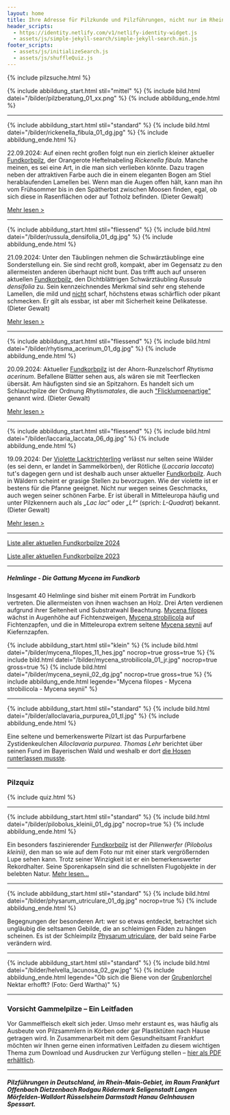 ```yaml
---
layout: home
title: Ihre Adresse für Pilzkunde und Pilzführungen, nicht nur im Rhein-Main-Gebiet
header_scripts:
  - https://identity.netlify.com/v1/netlify-identity-widget.js
  - assets/js/simple-jekyll-search/simple-jekyll-search.min.js
footer_scripts:
  - assets/js/initializeSearch.js
  - assets/js/shuffleQuiz.js
---
```

{% include pilzsuche.html %}

{% include abbildung_start.html stil="mittel" %}
{% include bild.html datei="/bilder/pilzberatung_01_xx.png" %}
{% include abbildung_ende.html %}

- - -

{% include abbildung_start.html stil="standard" %}
{% include bild.html datei="/bilder/rickenella_fibula_01_dg.jpg" %}
{% include abbildung_ende.html %}

22.09.2024: Auf einen recht großen folgt nun ein zierlich kleiner aktueller [Fundkorbpilz](AA "Glossar-"), der Orangerote Heftelnabeling *Rickenella fibula*. Manche meinen, es sei eine Art, in die man sich verlieben könnte. Dazu tragen neben der attraktiven Farbe auch die in einem eleganten Bogen am Stiel herablaufenden Lamellen bei. Wenn man die Augen offen hält, kann man ihn vom Frühsommer bis in den Spätherbst zwischen Moosen finden, egal, ob sich diese in Rasenflächen oder auf Totholz befinden.  (Dieter Gewalt)

[Mehr lesen >](/pilze/rickenella-fibula)

<div style="clear:  both"></div>

- - -

{% include abbildung_start.html stil="fliessend" %}
{% include bild.html datei="/bilder/russula_densifolia_01_dg.jpg" %}
{% include abbildung_ende.html %}

21.09.2024: Unter den Täublingen nehmen die Schwärztäublinge eine Sonderstellung ein. Sie sind recht groß, kompakt, aber im Gegensatz zu den allermeisten anderen überhaupt nicht bunt. Das trifft auch auf unseren aktuellen [Fundkorbpilz](AA "Glossar-"), den Dichtblättrigen Schwärztäubling *Russula densifolia* zu. Sein kennzeichnendes Merkmal sind sehr eng stehende Lamellen, die mild und <ins>nicht</ins> scharf, höchstens etwas schärflich oder pikant schmecken. Er gilt als essbar, ist aber mit Sicherheit keine Delikatesse. (Dieter Gewalt)

[Mehr lesen >](/pilze/russula-densifolia-dichtblättriger-schwärztäubling)

<div style="clear:  both"></div>

- - -

{% include abbildung_start.html stil="fliessend" %}
{% include bild.html datei="/bilder/rhytisma_acerinum_01_dg.jpg" %}
{% include abbildung_ende.html %}

20.09.2024: Aktueller [Fundkorbpilz](AA "Glossar-") ist der Ahorn-Runzelschorf *Rhytisma acerinum*. Befallene Blätter sehen aus, als wären sie mit Teerflecken übersät. Am häufigsten sind sie an Spitzahorn. Es handelt sich um Schlauchpilze der Ordnung *Rhytismatales*, die auch ["Flicklumpenartige"](/verwandt/flicklumpenartige-rhytismatales) genannt wird. (Dieter Gewalt)

[Mehr lesen >](/pilze/rhytisma-acerinum-ahorn-runzelschorf)

<div style="clear:  both"></div>

- - -

{% include abbildung_start.html stil="fliessend" %}
{% include bild.html datei="/bilder/laccaria_laccata_06_dg.jpg" %}
{% include abbildung_ende.html %}

19.09.2024: Der [Violette Lacktrichterling](/pilze/laccaria-amethystina-violetter-lacktrichterling) verlässt nur selten seine Wälder (es sei denn, er landet in Sammelkörben), der Rötliche (*Laccaria laccata*) tut's dagegen gern und ist deshalb auch unser aktueller [Fundkorbpilz](AA "Glossar-"). Auch in Wäldern scheint er grasige Stellen zu bevorzugen. Wie der violette ist er bestens für die Pfanne geeignet. Nicht nur wegen seines Geschmacks, auch wegen seiner schönen Farbe. Er ist überall in Mitteleuropa häufig und unter Pilzkennern auch als *„Lac lac“* oder *„L²“* (sprich: *L-Quadrat*) bekannt. (Dieter Gewalt)

[Mehr lesen >](/pilze/laccaria-laccata-rötlicher-lacktrichterling)

<div style="clear:  both"></div>

- - -

[Liste aller aktuellen Fundkorbpilze 2024](/artikel/liste-aller-aktuellen-fundkorbpilze-2024.html)

[Liste aller aktuellen Fundkorbpilze 2023](/artikel/liste-aller-aktuellen-fundkorbpilze-2023.html)

- - -

##### Helmlinge - Die Gattung *Mycena* im Fundkorb

Insgesamt 40 Helmlinge sind bisher mit einem Porträt im Fundkorb vertreten. Die allermeisten von ihnen wachsen an Holz. Drei Arten verdienen aufgrund ihrer Seltenheit und Substratwahl Beachtung. [Mycena filopes](/pilze/mycena-filopes-zerbrechlicher-fadenhelmling) wächst in Augenhöhe auf Fichtenzweigen, [Mycena strobilicola](/pilze/mycena-strobilicola-fichtenzapfenhelmling) auf Fichtenzapfen, und die in Mitteleuropa extrem seltene [Mycena seynii](/pilze/mycena-seynii-mediterraner-kiefernzapfenhelmling) auf Kiefernzapfen.

{% include abbildung_start.html stil="klein" %}
{% include bild.html datei="/bilder/mycena_filopes_11_hes.jpg" nocrop=true gross=true %}
{% include bild.html datei="/bilder/mycena_strobilicola_01_jr.jpg" nocrop=true gross=true %}
{% include bild.html datei="/bilder/mycena_seynii_02_dg.jpg" nocrop=true gross=true %}
{% include abbildung_ende.html legende="Mycena filopes - Mycena strobilicola - Mycena seynii" %}

- - -

{% include abbildung_start.html stil="standard" %}
{% include bild.html datei="/bilder/alloclavaria_purpurea_01_tl.jpg" %}
{% include abbildung_ende.html %}

Eine seltene und bemerkenswerte Pilzart ist das Purpurfarbene Zystidenkeulchen *Alloclavaria purpurea*. *Thomas Lehr* berichtet über seinen Fund im Bayerischen Wald und weshalb er dort [die Hosen runterlassen musste](/pilze/alloclavaria-purpurea-purpurfarbenes-zystidenkeulchen).

- - -

### Pilzquiz

{% include quiz.html %}

- - -

{% include abbildung_start.html stil="standard" %}
{% include bild.html datei="/bilder/pilobolus_kleinii_01_dg.jpg" nocrop=true %}
{% include abbildung_ende.html %}

Ein besonders faszinierender [Fundkorbpilz](AA "Glossar-") ist der *Pillenwerfer (Pilobolus kleinii)*, den man so wie auf dem Foto nur mit einer stark vergrößernden Lupe sehen kann. Trotz seiner Winzigkeit ist er ein bemerkenswerter Rekordhalter. Seine Sporenkapseln sind die schnellsten Flugobjekte in der belebten Natur. [Mehr lesen...](/pilze/pilobolus-kleinii-pillenwerfer)

- - -

{% include abbildung_start.html stil="standard" %}
{% include bild.html datei="/bilder/physarum_utriculare_01_dg.jpg" nocrop=true %}
{% include abbildung_ende.html %}

Begegnungen der besonderen Art: wer so etwas entdeckt, betrachtet sich ungläubig die seltsamen Gebilde, die an schleimigen Fäden zu hängen scheinen. Es ist der Schleimpilz [Physarum utriculare](/pilze/physarum-utriculare-fadenfruchtschleimpilz), der bald seine Farbe verändern wird.

- - -

{% include abbildung_start.html stil="standard" %}
{% include bild.html datei="/bilder/helvella_lacunosa_02_gw.jpg" %}
{% include abbildung_ende.html legende="Ob sich die Biene von der <a href='/pilze/helvella-lacunosa-grubenlorchel'>Grubenlorchel</a> Nektar erhofft?  (Foto: Gerd Wartha)" %}

- - -

### Vorsicht Gammelpilze – Ein Leitfaden

Vor Gammelfleisch ekelt sich jeder. Umso mehr erstaunt es, was häufig als Ausbeute von Pilzsammlern in Körben oder gar Plastiktüten nach Hause getragen wird. In Zusammenarbeit mit dem Gesundheitsamt Frankfurt möchten wir Ihnen gerne einen informativen Leitfaden zu diesem wichtigen Thema zum Download und Ausdrucken zur Verfügung stellen – [hier als PDF erhältlich](/assets/docs/Fundkorb.de-Gammelpilze.pdf).

- - -

##### Pilzführungen in Deutschland, im Rhein-Main-Gebiet, im Raum Frankfurt Offenbach Dietzenbach Rodgau Rödermark Seligenstadt Langen Mörfelden-Walldort Rüsselsheim Darmstadt Hanau Gelnhausen Spessart.